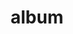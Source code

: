 ---
layout: album
resource: facebook
title: "album"
description: "masonry"
active: gallery
header-img: "img/gallery-bg.jpg"
album-title: "my 9th album"
images:
  - image_path: HQT/quan ngan (7)/831962402309685_441339865_831963538976238_7050469871241795901_n.jpg
  - image_path: HQT/quan ngan (7)/838530528319539_445437023_838531144986144_3006994339136254057_n.jpg
  - image_path: HQT/quan ngan (7)/838530548319537_442495391_838531154986143_6318448536445536278_n.jpg
  - image_path: HQT/quan ngan (7)/838530651652860_442398361_838530648319527_7907905226730862567_n.jpg
  - image_path: HQT/quan ngan (7)/838530651652860_445228018_845273470978578_359391412662504364_n.jpg
  - image_path: HQT/quan ngan (7)/838530651652860_445352547_845273480978577_3234557105047281424_n.jpg
  - image_path: HQT/quan ngan (7)/865821955590396_449603739_865822185590373_3919083055725442344_n.jpg
  - image_path: HQT/quan ngan (7)/865821982257060_449530544_865822218923703_6488347585047418535_n.jpg
  - image_path: HQT/quan ngan (7)/866634665509125_449787281_866634925509099_629688653324576868_n.jpg
  - image_path: HQT/quan ngan (7)/866634682175790_449303958_866634938842431_5119899671537393541_n.jpg
  - image_path: HQT/quan ngan (7)/866634708842454_449522795_866634968842428_8862296535158701689_n.jpg
  - image_path: HQT/quan ngan (7)/929873842518540_418585938_758870842952175_3143233590192887695_n.jpg
  - image_path: HQT/quan ngan (7)/929873842518540_462108640_929873989185192_6626001312734979321_n.jpg
  - image_path: HQT/quan ngan (7)/929873842518540_462206663_929873999185191_2970039901025225922_n.jpg
  - image_path: HQT/quan ngan (7)/929873842518540_462208763_929874049185186_2779223280415249902_n.jpg
  - image_path: HQT/quan ngan (7)/929873842518540_462286027_929874039185187_633421822641142371_n.jpg
  - image_path: HQT/quan ngan (7)/929873842518540_462384305_931571762348748_5047076541150926456_n.jpg
  - image_path: HQT/quan ngan (7)/929873842518540_462597877_931571779015413_7565268545307578194_n.jpg
  - image_path: HQT/quan ngan (7)/929873842518540_462617776_931571225682135_3434727700058606836_n.jpg
  - image_path: HQT/quan ngan (7)/929873842518540_465008492_949076660598258_2556344727602314773_n.jpg
  - image_path: HQT/quan ngan (7)/929873842518540_465016962_949076673931590_9082797691708580376_n.jpg
  - image_path: HQT/quan ngan (7)/929873842518540_465152867_949076710598253_2990201844192140259_n.jpg
---